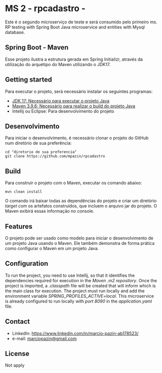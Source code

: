 # MS 2 - rpcadastro -
Este é o segundo microserviço de teste e será consumido pelo primeiro ms. RP testing with Spring Boot Java microservice and entities with Mysql database.

## Spring Boot - Maven
Esse projeto ilustra a estrutura gerada em Spring Initializr, através da utilização do arquétipo  do Maven utilizando o JDK17.

## Getting started

Para executar o projeto, será necessário instalar os seguintes programas:

- [JDK 17: Necessário para executar o projeto Java](https://download.oracle.com/java/17/archive/jdk-17_windows-x64_bin.exe)
- [Maven 3.9.6: Necessário para realizar o build do projeto Java](https://repo.maven.apache.org/maven2/org/apache/maven/apache-maven/3.9.6/apache-maven-3.9.6-bin.zip)
- Intellij ou Eclipse: Para desenvolvimento do projeto


## Desenvolvimento

Para iniciar o desenvolvimento, é necessário clonar o projeto do GitHub num diretório de sua preferência:

```shell
cd "diretorio de sua preferencia"
git clone https://github.com/mpazin/rpcadastro
```


## Build

Para construir o projeto com o Maven, executar os comando abaixo:

```shell
mvn clean install
```

O comando irá baixar todas as dependências do projeto e criar um diretório *target* com os artefatos construídos, que incluem o arquivo jar do projeto. O Maven exibirá essas informação no console.


## Features

O projeto pode ser usado como modelo para iniciar o desenvolvimento de um projeto Java usando o Maven. Ele também demonstra de forma prática como configurar o Maven em um projeto Java.


## Configuration

To run the project, you need to use Intellij, so that it identifies the dependencies required for execution in the *Maven .m2 repository*. Once the project is imported, a *.classpath* file
will be created that will inform which is the main class for execution. The project must run locally and add the environment variable *SPRING_PROFILES_ACTIVE=local*. This microservice is 
already configured to run locally with *port 8090* in the *application.yaml* file.

## Contact
- LinkedIn: https://www.linkedin.com/in/marcio-pazin-ab178523/
- e-mail: marciopazin@gmail.com


## License

Not apply
